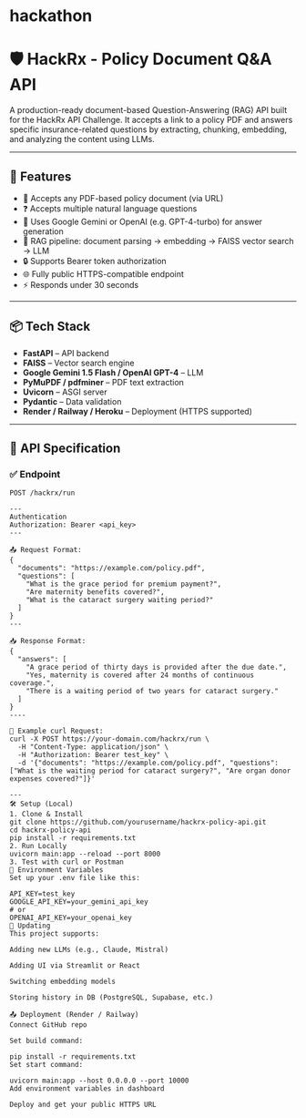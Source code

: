 # hackathon
# 🛡️ HackRx - Policy Document Q&A API

A production-ready document-based Question-Answering (RAG) API built for the HackRx API Challenge. It accepts a link to a policy PDF and answers specific insurance-related questions by extracting, chunking, embedding, and analyzing the content using LLMs.

---

## 🚀 Features

- 📄 Accepts any PDF-based policy document (via URL)
- ❓ Accepts multiple natural language questions
- 🧠 Uses Google Gemini or OpenAI (e.g. GPT-4-turbo) for answer generation
- 🧩 RAG pipeline: document parsing → embedding → FAISS vector search → LLM
- 🔒 Supports Bearer token authorization
- 🌐 Fully public HTTPS-compatible endpoint
- ⚡ Responds under 30 seconds

---

## 📦 Tech Stack

- **FastAPI** – API backend
- **FAISS** – Vector search engine
- **Google Gemini 1.5 Flash / OpenAI GPT-4** – LLM
- **PyMuPDF / pdfminer** – PDF text extraction
- **Uvicorn** – ASGI server
- **Pydantic** – Data validation
- **Render / Railway / Heroku** – Deployment (HTTPS supported)

---

## 📌 API Specification

### ✅ Endpoint

```http
POST /hackrx/run

---
Authentication
Authorization: Bearer <api_key>
---

📤 Request Format:
{
  "documents": "https://example.com/policy.pdf",
  "questions": [
    "What is the grace period for premium payment?",
    "Are maternity benefits covered?",
    "What is the cataract surgery waiting period?"
  ]
}
---

📥 Response Format:
{
  "answers": [
    "A grace period of thirty days is provided after the due date.",
    "Yes, maternity is covered after 24 months of continuous coverage.",
    "There is a waiting period of two years for cataract surgery."
  ]
}
----

🧪 Example curl Request:
curl -X POST https://your-domain.com/hackrx/run \
  -H "Content-Type: application/json" \
  -H "Authorization: Bearer test_key" \
  -d '{"documents": "https://example.com/policy.pdf", "questions": ["What is the waiting period for cataract surgery?", "Are organ donor expenses covered?"]}'

---
🛠️ Setup (Local)
1. Clone & Install
git clone https://github.com/yourusername/hackrx-policy-api.git
cd hackrx-policy-api
pip install -r requirements.txt
2. Run Locally
uvicorn main:app --reload --port 8000
3. Test with curl or Postman
🔐 Environment Variables
Set up your .env file like this:

API_KEY=test_key
GOOGLE_API_KEY=your_gemini_api_key
# or
OPENAI_API_KEY=your_openai_key
🔄 Updating
This project supports:

Adding new LLMs (e.g., Claude, Mistral)

Adding UI via Streamlit or React

Switching embedding models

Storing history in DB (PostgreSQL, Supabase, etc.)

📤 Deployment (Render / Railway)
Connect GitHub repo

Set build command:

pip install -r requirements.txt
Set start command:

uvicorn main:app --host 0.0.0.0 --port 10000
Add environment variables in dashboard

Deploy and get your public HTTPS URL

